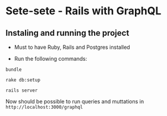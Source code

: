 # Sete-sete - Rails with GraphQL

## Instaling and running the project

* Must to have Ruby, Rails and Postgres installed

* Run the following commands:

```
bundle

rake db:setup

rails server
```

Now should be possible to run queries and muttations in `http://localhost:3000/graphql`

